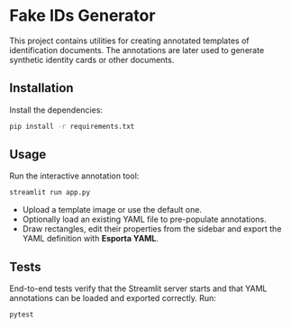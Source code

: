 # Fake IDs Generator

This project contains utilities for creating annotated templates of identification documents. The annotations are later used to generate synthetic identity cards or other documents.

## Installation

Install the dependencies:

```bash
pip install -r requirements.txt
```

## Usage

Run the interactive annotation tool:

```bash
streamlit run app.py
```

- Upload a template image or use the default one.
- Optionally load an existing YAML file to pre-populate annotations.
- Draw rectangles, edit their properties from the sidebar and export the YAML definition with **Esporta YAML**.

## Tests

End-to-end tests verify that the Streamlit server starts and that YAML
annotations can be loaded and exported correctly. Run:

```bash
pytest
```
